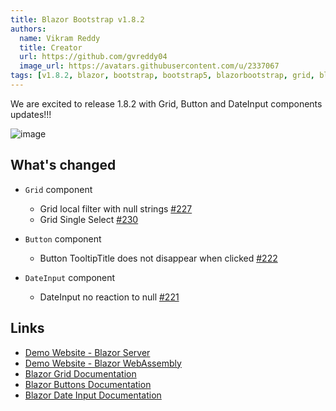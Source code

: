 ```yaml
---
title: Blazor Bootstrap v1.8.2
authors:
  name: Vikram Reddy
  title: Creator
  url: https://github.com/gvreddy04
  image_url: https://avatars.githubusercontent.com/u/2337067
tags: [v1.8.2, blazor, bootstrap, bootstrap5, blazorbootstrap, grid, blazorgrid, button, blazorbutton, date, dateinput, input, blazordateinput]
---
```


We are excited to release 1.8.2 with Grid, Button and DateInput components updates!!!

![image](https://github.com/vikramlearning/blazorbootstrap/assets/2337067/027363dc-d293-4b12-8155-e0380e8dfc6f "Blazor Bootstrap: Grid Component")

<!--truncate-->

## What's changed

- `Grid` component
  - Grid local filter with null strings [#227](https://github.com/vikramlearning/blazorbootstrap/issues/227)
  - Grid Single Select [#230](https://github.com/vikramlearning/blazorbootstrap/issues/230)

- `Button` component
  - Button TooltipTitle does not disappear when clicked [#222](https://github.com/vikramlearning/blazorbootstrap/issues/222)

- `DateInput` component
  - DateInput no reaction to null [#221](https://github.com/vikramlearning/blazorbootstrap/issues/221)

## Links
- [Demo Website - Blazor Server](https://demos.blazorbootstrap.com/)
- [Demo Website - Blazor WebAssembly](https://demos.getblazorbootstrap.com/)
- [Blazor Grid Documentation](https://getblazorbootstrap.com/docs/components/grid)
- [Blazor Buttons Documentation](https://demos.blazorbootstrap.com/buttons)
- [Blazor Date Input Documentation](https://getblazorbootstrap.com/docs/forms/date-input)
